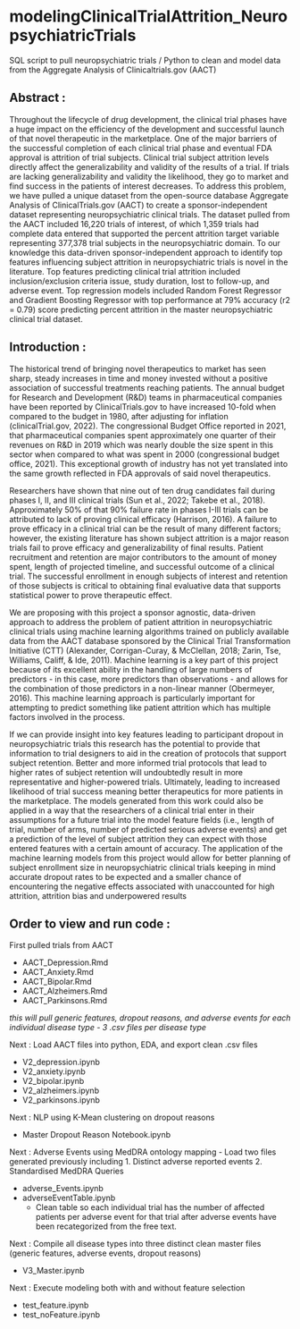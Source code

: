# modelingClinicalTrialAttrition_NeuropsychiatricTrials
SQL script to pull neuropsychiatric trials / Python to clean and model data from the Aggregate Analysis of Clinicaltrials.gov (AACT)

## Abstract : 
Throughout the lifecycle of drug development, the clinical trial phases have a huge impact on the efficiency of the development and successful launch of that novel therapeutic in the marketplace. One of the major barriers of the successful completion of each clinical trial phase and eventual FDA approval is attrition of trial subjects. Clinical trial subject attrition levels directly affect the generalizability and validity of the results of a trial. If trials are lacking generalizability and validity the likelihood, they go to market and find success in the patients of interest decreases. To address this problem, we have pulled a unique dataset from the open-source database Aggregate Analysis of ClinicalTrials.gov (AACT) to create a sponsor-independent dataset representing neuropsychiatric clinical trials. The dataset pulled from the AACT included 16,220 trials of interest, of which 1,359 trials had complete data entered that supported the percent attrition target variable representing 377,378 trial subjects in the neuropsychiatric domain. To our knowledge this data-driven sponsor-independent approach to identify top features influencing subject attrition in neuropsychiatric trials is novel in the literature. Top features predicting clinical trial attrition included inclusion/exclusion criteria issue, study duration, lost to follow-up, and adverse event. Top regression models included Random Forest Regressor and Gradient Boosting Regressor with top performance at 79% accuracy (r2 = 0.79) score predicting percent attrition in the master neuropsychiatric clinical trial dataset.

## Introduction : 
The historical trend of bringing novel therapeutics to market has seen sharp, steady increases in time and money invested without a positive association of successful treatments reaching patients. The annual budget for Research and Development (R&D) teams in pharmaceutical companies have been reported by ClinicalTrials.gov to have increased 10-fold when compared to the budget in 1980, after adjusting for inflation (clinicalTrial.gov, 2022). The congressional Budget Office reported in 2021, that pharmaceutical companies spent approximately one quarter of their revenues on R&D in 2019 which was nearly double the size spent in this sector when compared to what was spent in 2000 (congressional budget office, 2021). This exceptional growth of industry has not yet translated into the same growth reflected in FDA approvals of said novel therapeutics. 
 
Researchers have shown that nine out of ten drug candidates fail during phases I, II, and III clinical trials (Sun et al., 2022; Takebe et al., 2018). Approximately 50% of that 90% failure rate in phases I-III trials can be attributed to lack of proving clinical efficacy (Harrison, 2016). A failure to prove efficacy in a clinical trial can be the result of many different factors; however, the existing literature has shown subject attrition is a major reason trials fail to prove efficacy and generalizability of final results. Patient recruitment and retention are major contributors to the amount of money spent, length of projected timeline, and successful outcome of a clinical trial. The successful enrollment in enough subjects of interest and retention of those subjects is critical to obtaining final evaluative data that supports statistical power to prove therapeutic effect. 
 
We are proposing with this project a sponsor agnostic, data-driven approach to address the problem of patient attrition in neuropsychiatric clinical trials using machine learning algorithms trained on publicly available data from the AACT database sponsored by the Clinical Trial Transformation Initiative (CTT) (Alexander, Corrigan-Curay, & McClellan, 2018; Zarin, Tse, Williams, Califf, & Ide, 2011). Machine learning is a key part of this project because of its excellent ability in the handling of large numbers of predictors - in this case, more predictors than observations - and allows for the combination of those predictors in a non-linear manner (Obermeyer, 2016). This machine learning approach is particularly important for attempting to predict something like patient attrition which has multiple factors involved in the process. 
 
If we can provide insight into key features leading to participant dropout in neuropsychiatric trials this research has the potential to provide that information to trial designers to aid in the creation of protocols that support subject retention. Better and more informed trial protocols that lead to higher rates of subject retention will undoubtedly result in more representative and higher-powered trials. Ultimately, leading to increased likelihood of trial success meaning better therapeutics for more patients in the marketplace. The models generated from this work could also be applied in a way that the researchers of a clinical trial enter in their assumptions for a future trial into the model feature fields (i.e., length of trial, number of arms, number of predicted serious adverse events) and get a prediction of the level of subject attrition they can expect with those entered features with a certain amount of accuracy. The application of the machine learning models from this project would allow for better planning of subject enrollment size in neuropsychiatric clinical trials keeping in mind accurate dropout rates to be expected and a smaller chance of encountering the negative effects associated with unaccounted for high attrition, attrition bias and underpowered results


## Order to view and run code :
 First pulled trials from AACT 
- AACT_Depression.Rmd
- AACT_Anxiety.Rmd
- AACT_Bipolar.Rmd
- AACT_Alzheimers.Rmd
- AACT_Parkinsons.Rmd

*this will pull generic features, dropout reasons, and adverse events for each individual disease type - 3 .csv files per disease type*

Next : Load AACT files into python, EDA, and export clean .csv files 
- V2_depression.ipynb
- V2_anxiety.ipynb
- V2_bipolar.ipynb
- V2_alzheimers.ipynb
- V2_parkinsons.ipynb

Next : NLP using K-Mean clustering on dropout reasons
- Master Dropout Reason Notebook.ipynb

Next : Adverse Events using MedDRA ontology mapping 
    - Load two files generated previously including 1. Distinct adverse reported events 2. Standardised MedDRA Queries 
- adverse_Events.ipynb 
- adverseEventTable.ipynb
    - Clean table so each individual trial has the number of affected patients per adverse event for that trial after adverse events have been recategorized from the free text.

Next : Compile all disease types into three distinct clean master files (generic features, adverse events, dropout reasons) 
- V3_Master.ipynb

Next : Execute modeling both with and without feature selection 
- test_feature.ipynb
- test_noFeature.ipynb


